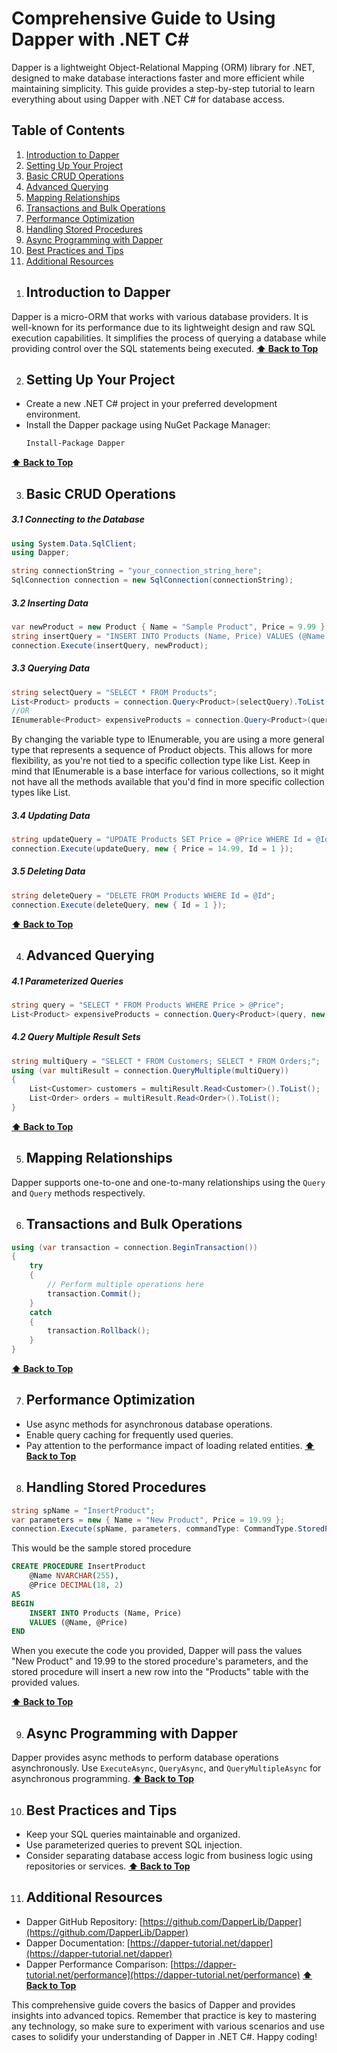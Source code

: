 # Comprehensive Guide to Using Dapper with .NET C#

Dapper is a lightweight Object-Relational Mapping (ORM) library for .NET, designed to make database interactions faster and more efficient while maintaining simplicity. This guide provides a step-by-step tutorial to learn everything about using Dapper with .NET C# for database access.

## Table of Contents
1. [Introduction to Dapper](#introduction-to-dapper)
2. [Setting Up Your Project](#setting-up-your-project)
3. [Basic CRUD Operations](#basic-crud-operations)
4. [Advanced Querying](#advanced-querying)
5. [Mapping Relationships](#mapping-relationships)
6. [Transactions and Bulk Operations](#transactions-and-bulk-operations)
7. [Performance Optimization](#performance-optimization)
8. [Handling Stored Procedures](#handling-stored-procedures)
9. [Async Programming with Dapper](#async-programming-with-dapper)
10. [Best Practices and Tips](#best-practices-and-tips)
11. [Additional Resources](#additional-resources)

 **[](#table-of-contents)**


1. ## Introduction to Dapper
Dapper is a micro-ORM that works with various database providers. It is well-known for its performance due to its lightweight design and raw SQL execution capabilities. It simplifies the process of querying a database while providing control over the SQL statements being executed.
 **[⬆ Back to Top](#table-of-contents)**
 
2. ## Setting Up Your Project
- Create a new .NET C# project in your preferred development environment.
- Install the Dapper package using NuGet Package Manager:
  ```bash
  Install-Package Dapper
  ```
 **[⬆ Back to Top](#table-of-contents)**
 
3. ## Basic CRUD Operations
##### 3.1 Connecting to the Database
```csharp
using System.Data.SqlClient;
using Dapper;

string connectionString = "your_connection_string_here";
SqlConnection connection = new SqlConnection(connectionString);
```

##### 3.2 Inserting Data
```csharp
var newProduct = new Product { Name = "Sample Product", Price = 9.99 };
string insertQuery = "INSERT INTO Products (Name, Price) VALUES (@Name, @Price)";
connection.Execute(insertQuery, newProduct);
```

##### 3.3 Querying Data
```csharp
string selectQuery = "SELECT * FROM Products";
List<Product> products = connection.Query<Product>(selectQuery).ToList();
//OR
IEnumerable<Product> expensiveProducts = connection.Query<Product>(query, new { Price = 10 });
```
By changing the variable type to IEnumerable<Product>, you are using a more general type that represents a sequence of Product objects. This allows for more flexibility, as you're not tied to a specific collection type like List. Keep in mind that IEnumerable is a base interface for various collections, so it might not have all the methods available that you'd find in more specific collection types like List.


##### 3.4 Updating Data
```csharp
string updateQuery = "UPDATE Products SET Price = @Price WHERE Id = @Id";
connection.Execute(updateQuery, new { Price = 14.99, Id = 1 });
```

##### 3.5 Deleting Data
```csharp
string deleteQuery = "DELETE FROM Products WHERE Id = @Id";
connection.Execute(deleteQuery, new { Id = 1 });
```
 **[⬆ Back to Top](#table-of-contents)**
 
4. ## Advanced Querying
##### 4.1 Parameterized Queries
```csharp
string query = "SELECT * FROM Products WHERE Price > @Price";
List<Product> expensiveProducts = connection.Query<Product>(query, new { Price = 10 }).ToList();
```

##### 4.2 Query Multiple Result Sets
```csharp
string multiQuery = "SELECT * FROM Customers; SELECT * FROM Orders;";
using (var multiResult = connection.QueryMultiple(multiQuery))
{
    List<Customer> customers = multiResult.Read<Customer>().ToList();
    List<Order> orders = multiResult.Read<Order>().ToList();
}
```
 **[⬆ Back to Top](#table-of-contents)**
 
5. ## Mapping Relationships
Dapper supports one-to-one and one-to-many relationships using the `Query` and `Query` methods respectively.

6. ## Transactions and Bulk Operations
```csharp
using (var transaction = connection.BeginTransaction())
{
    try
    {
        // Perform multiple operations here
        transaction.Commit();
    }
    catch
    {
        transaction.Rollback();
    }
}
```
 **[⬆ Back to Top](#table-of-contents)**
 
7. ## Performance Optimization
- Use async methods for asynchronous database operations.
- Enable query caching for frequently used queries.
- Pay attention to the performance impact of loading related entities.
 **[⬆ Back to Top](#table-of-contents)**
  
8. ## Handling Stored Procedures
```csharp
string spName = "InsertProduct";
var parameters = new { Name = "New Product", Price = 19.99 };
connection.Execute(spName, parameters, commandType: CommandType.StoredProcedure);
```
This would be the sample stored procedure
```sql
CREATE PROCEDURE InsertProduct
    @Name NVARCHAR(255),
    @Price DECIMAL(18, 2)
AS
BEGIN
    INSERT INTO Products (Name, Price)
    VALUES (@Name, @Price)
END
```
When you execute the code you provided, Dapper will pass the values "New Product" and 19.99 to the stored procedure's parameters, and the stored procedure will insert a new row into the "Products" table with the provided values.

 **[⬆ Back to Top](#table-of-contents)**
 
9. ## Async Programming with Dapper
Dapper provides async methods to perform database operations asynchronously. Use `ExecuteAsync`, `QueryAsync`, and `QueryMultipleAsync` for asynchronous programming.
 **[⬆ Back to Top](#table-of-contents)**
 
10. ## Best Practices and Tips
- Keep your SQL queries maintainable and organized.
- Use parameterized queries to prevent SQL injection.
- Consider separating database access logic from business logic using repositories or services.
 **[⬆ Back to Top](#table-of-contents)**
  
11. ## Additional Resources
- Dapper GitHub Repository: [https://github.com/DapperLib/Dapper](https://github.com/DapperLib/Dapper)
- Dapper Documentation: [https://dapper-tutorial.net/dapper](https://dapper-tutorial.net/dapper)
- Dapper Performance Comparison: [https://dapper-tutorial.net/performance](https://dapper-tutorial.net/performance)
 **[⬆ Back to Top](#table-of-contents)**
  
This comprehensive guide covers the basics of Dapper and provides insights into advanced topics. Remember that practice is key to mastering any technology, so make sure to experiment with various scenarios and use cases to solidify your understanding of Dapper in .NET C#. Happy coding!
```
